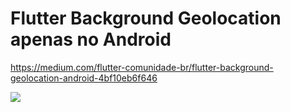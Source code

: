 # Flutter Background Geolocation apenas no Android

https://medium.com/flutter-comunidade-br/flutter-background-geolocation-android-4bf10eb6f646

![](docs/images/background_demo.gif)

